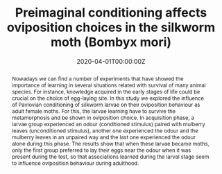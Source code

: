 ---
abstract: "Nowadays we can find a number of experiments that have showed the importance of learning in several situations related with survival of many animal species. For instance, knowledge acquired in the early stages of life could be crucial on the choice of egg-laying site. In this study we explored the influence of Pavlovian conditioning of silkworm larvae on their oviposition behaviour as adult female moths. For this, the larvae learning have to survive the metamorphosis and be shown in oviposition choice. In acquisition phase, a larvae group experienced an odour (conditioned stimulus) paired with mulberry leaves (unconditioned stimulus), another one experienced the odour and the mulberry leaves in an unpaired way and the last one experienced the odour alone during this phase. The results show that when these larvae became moths, only the first group preferred to lay their eggs near the odour when it was present during the test, so that associations learned during the larval stage seem to influence oviposition behaviour during adulthood."
author_notes:
- 
- 
authors:
- Gámez AM
- admin

date: "2020-04-01T00:00:00Z"
doi: "https://doi.org/10.1016/j.beproc.2020.104121"
featured: false
image:
  caption: '' 
  focal_point: ""
  preview_only: false
projects: [Experimental psychology]
publication: '*Behavioural Processes, 175*'
publication_short: ""
publication_types:
- "2"
publishDate: "2020-04-01T00:00:00Z"
summary: "Preimaginal conditioning affects oviposition choices in the silkworm moth (Bombyx mori)"
tags:
- Invertebrates
title: "Preimaginal conditioning affects oviposition choices in the silkworm moth (Bombyx mori)"
url_code: ""
url_dataset: ""
url_pdf: https://www.sciencedirect.com/science/article/pii/S0376635720300826/pdfft?md5=c68cd05162584e11ba09080f7c2b3fb9&pid=1-s2.0-S0376635720300826-main.pdf
url_poster: ""
url_project: ""
url_slides: ""
url_source: ""
url_video: ""
---